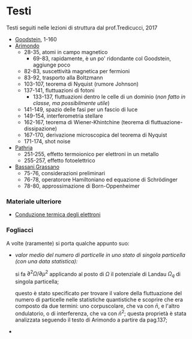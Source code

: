 # Testi
Testi seguiti nelle lezioni di struttura dal prof.Tredicucci, 2017

- [Goodstein](<C:\Users\candi\Documents\Università\3°anno\Struttura della Materia\D. L. Goodstein-States of Matter.pdf>), 1-160
- [Arimondo](<C:\Users\candi\Documents\Università\3°anno\Struttura della Materia\Arimondo - Lezioni di Struttura della Materia.pdf>)
    - 28-35, atomi in campo magnetico
      - 69-83, rapidamente, è un po' ridondante col Goodstein, aggiunge poco
    - 82-83, suscettività magnetica per fermioni
    - 83-92, trasporto alla Boltzmann
    - 103-107, teorema di Nyquist (rumore Johnson)
    - 137-141, fluttuazioni di fotoni
      - 133-137, fluttuazioni dentro le celle di un dominio (_non fatto in classe, ma possibilmente utile_)
    - 141-149, spazio delle fasi per un fascio di luce
    - 149-154, interferometria stellare
    - 162-167, teorema di Wiener-Khintchine (teorema di fluttuazione-dissipazione)
    - 167-170, derivazione microscopica del teorema di Nyquist
    - 171-174, shot noise
- [Pathria](<C:\Users\candi\Documents\Università\3°anno\Struttura della Materia\Pathria - Statistical Mechanics.pdf>)
    - 251-255, effetto termoionico per elettroni in un metallo
    - 255-257, effetto fotoelettrico
- [Bassani,Grassano](<C:\Users\candi\Documents\Università\3°anno\Struttura della Materia\F.Bassani,U.M.Grassano - Fisica Dello Stato Solido.pdf>)
    - 75-76, considerazioni preliminari
    - 76-78, operatorore Hamiltoniano ed equazione di Schrödinger
    - 78-80, approssimazione di Born-Oppenheimer

### Materiale ulteriore
  - [Conduzione termica degli elettroni](<C:\Users\candi\Documents\Università\3°anno\Struttura della Materia\lecture_TC.pdf>)

### Fogliacci
A volte (raramente) si porta qualche appunto suo:

- _valor medio del numero di particelle in uno stato di singola particella (con una data statistica):_

    si fa $\partial^2 \Omega / \partial \mu^2$ applicando al posto di $\Omega$ il potenziale di Landau $\Omega_q$ di singola particella;

    questo è stato specificato per trovare il valore della fluttuazione del numero di particelle nelle statistiche quantistiche e scoprire che era composto da due termini: uno corpuscolare, che va con $\bar{n}$, e l'altro ondulatorio, o di interferenza, che va con $\bar{n}^2$;
    questa proprietà è stata analizzata seguendo il testo di Arimondo a partire da pag.137;

-
